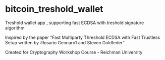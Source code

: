 # bitcoin_treshold_wallet
Treshold wallet app , supporting fast ECDSA with treshold signature algorithm

Inspired by the paper
"Fast Multiparty Threshold ECDSA with Fast Trustless Setup
written by :Rosario Gennaro1 and Steven Goldfeder"

Created for Cryptography Workshop Course - Reichman University
